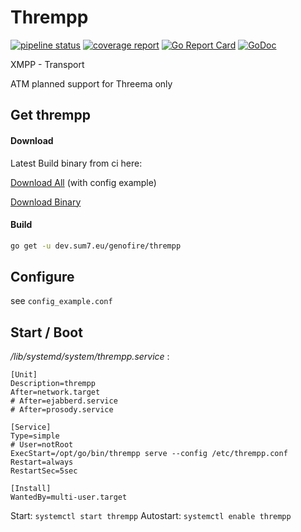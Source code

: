 # Thrempp
[![pipeline status](https://dev.sum7.eu/genofire/thrempp/badges/master/pipeline.svg)](https://dev.sum7.eu/genofire/thrempp/pipelines)
[![coverage report](https://dev.sum7.eu/genofire/thrempp/badges/master/coverage.svg)](https://dev.sum7.eu/genofire/thrempp/pipelines)
[![Go Report Card](https://goreportcard.com/badge/dev.sum7.eu/genofire/thrempp)](https://goreportcard.com/report/dev.sum7.eu/genofire/thrempp)
[![GoDoc](https://godoc.org/dev.sum7.eu/genofire/thrempp?status.svg)](https://godoc.org/dev.sum7.eu/genofire/thrempp)


XMPP - Transport

ATM planned support for Threema only

## Get thrempp

#### Download

Latest Build binary from ci here:

[Download All](https://dev.sum7.eu/genofire/thrempp/-/jobs/artifacts/master/download/?job=build-my-project) (with config example)

[Download Binary](https://dev.sum7.eu/genofire/thrempp/-/jobs/artifacts/master/raw/bin/thrempp?inline=false&job=build-my-project)

#### Build

```bash
go get -u dev.sum7.eu/genofire/thrempp
```

## Configure

see `config_example.conf`

## Start / Boot

_/lib/systemd/system/thrempp.service_ :
```
[Unit]
Description=thrempp
After=network.target
# After=ejabberd.service
# After=prosody.service

[Service]
Type=simple
# User=notRoot
ExecStart=/opt/go/bin/thrempp serve --config /etc/thrempp.conf
Restart=always
RestartSec=5sec

[Install]
WantedBy=multi-user.target
```

Start: `systemctl start thrempp`
Autostart: `systemctl enable thrempp`


